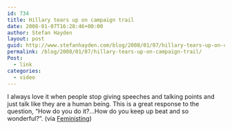 ```yaml
---
id: 734
title: Hillary tears up on campaign trail
date: 2008-01-07T16:28:46+00:00
author: Stefan Hayden
layout: post
guid: http://www.stefanhayden.com/blog/2008/01/07/hillary-tears-up-on-campaign-trail/
permalink: /blog/2008/01/07/hillary-tears-up-on-campaign-trail/
Post:
  - link
categories:
  - video
---
```

I always love it when people stop giving speeches and talking points and just talk like they are a human being. This is a great response to the question, “How do you do it?...How do you keep up beat and so wonderful?”. (via <a href="http://feministing.com">Feministing</a>)

<object width="425" height="373"><param name="movie" value="http://www.youtube.com/v/FIG1mJAdMv8&rel=1&border=1"></param><param name="wmode" value="transparent"></param><embed src="http://www.youtube.com/v/FIG1mJAdMv8&rel=1&border=1" type="application/x-shockwave-flash" wmode="transparent" width="425" height="373"></embed></object>